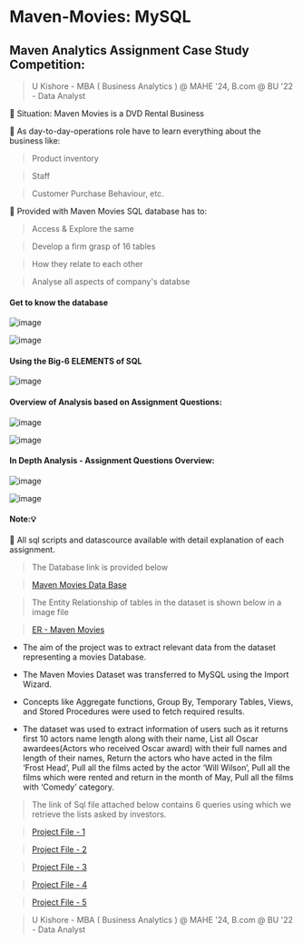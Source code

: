 # Maven-Movies: MySQL

## Maven Analytics Assignment Case Study Competition:

> U Kishore -
> MBA ( Business Analytics ) @ MAHE '24, B.com @ BU '22 -
> Data Analyst

🧩 Situation: Maven Movies is a DVD Rental Business

🧩 As day-to-day-operations role have to learn everything about the business like:

> Product inventory

> Staff

> Customer Purchase Behaviour, etc.

🧩 Provided with Maven Movies SQL database has to:

> Access & Explore the same

> Develop a firm grasp of 16 tables

> How they relate to each other

> Analyse all aspects of company's databse


#### Get to know the database

![image](https://user-images.githubusercontent.com/68370376/183249078-fcfafc98-878b-418c-bbe6-410471fd1880.png)

![image](https://user-images.githubusercontent.com/68370376/183249090-4ce46c69-d6e2-478c-9c70-b0f21d7e5eca.png)

#### Using the Big-6 ELEMENTS of SQL

![image](https://user-images.githubusercontent.com/68370376/183249103-2bc5526e-1d9c-4199-9062-09cda29ddf45.png)

#### Overview of Analysis based on Assignment Questions:

![image](https://user-images.githubusercontent.com/68370376/183249137-d29085fc-d646-4a0d-83aa-3bfe5c6c6a01.png)

![image](https://user-images.githubusercontent.com/68370376/183249167-707aaaaf-1a83-4ce5-9e3d-0b4685550300.png)

#### In Depth Analysis - Assignment Questions Overview:

![image](https://user-images.githubusercontent.com/68370376/183249187-c95ca97c-4986-4958-a1c3-293dea8d35a2.png)

![image](https://user-images.githubusercontent.com/68370376/183249201-92c8cdd9-5da0-4933-929a-57b242eab38b.png)

#### Note:💡
🧩 All sql scripts and datascource available with detail explanation of each assignment.

> The Database link is provided below

> [Maven Movies Data Base](https://github.com/ukishore33/Analysing-of-Maven-Movies-Database/blob/main/Mavenmoviesdb.sql)

> The Entity Relationship of tables in the dataset is shown below in a image file

> [ER - Maven Movies](https://github.com/ukishore33/Analysing-of-Maven-Movies-Database/blob/main/ER%20Diagram.png)

- The aim of the project was to extract relevant data from the dataset representing a movies Database.

- The Maven Movies Dataset was transferred to MySQL using the Import Wizard.

- Concepts like Aggregate functions, Group By, Temporary Tables, Views, and Stored Procedures were used to fetch required results.

- The dataset was used to extract information of users such as it returns first 10 actors name length along with their name, List all Oscar awardees(Actors who received Oscar award) with their full names and length of their names, Return the actors who have acted in the film ‘Frost Head’, Pull all the films acted by the actor ‘Will Wilson’, Pull all the films which were rented and return in the month of May, Pull all the films with ‘Comedy’ category.

> The link of Sql file attached below contains 6 queries using which we retrieve the lists asked by investors.

> [Project File - 1](https://github.com/ukishore33/Analysing-of-Maven-Movies-Database/blob/main/mavenmovies_assignement_0_solution.sql)

> [Project File - 2](https://github.com/ukishore33/Analysing-of-Maven-Movies-Database/blob/main/mavenmovies_assignement_1_solution.sql)

> [Project File - 3](https://github.com/ukishore33/Analysing-of-Maven-Movies-Database/blob/main/mavenmovies_assignment_2_solution.sql)

> [Project File - 4](https://github.com/ukishore33/Analysing-of-Maven-Movies-Database/blob/main/mavenmovies_assignment_3_solution.sql)

> [Project File - 5](https://github.com/ukishore33/Analysing-of-Maven-Movies-Database/blob/main/mavenmovies_assignement_4_solution.sql)

> U Kishore - 
> MBA ( Business Analytics ) @ MAHE '24, B.com @ BU '22 - 
> Data Analyst
